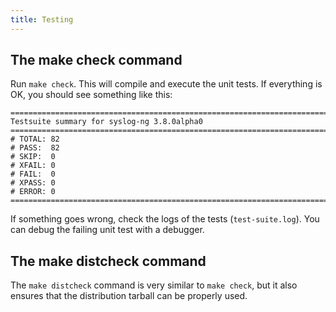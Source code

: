 ```yaml
---
title: Testing
---
```


## The make check command

Run `make check`. This will compile and execute the unit
tests. If everything is OK, you should see something like this:

```
============================================================================
Testsuite summary for syslog-ng 3.8.0alpha0
============================================================================
# TOTAL: 82
# PASS:  82
# SKIP:  0
# XFAIL: 0
# FAIL:  0
# XPASS: 0
# ERROR: 0
============================================================================
```

If something goes wrong, check the logs of the tests (`test-suite.log`). You can debug
the failing unit test with a debugger.

## The make distcheck command

The `make distcheck` command is very similar to `make check`, but it also ensures that
the distribution tarball can be properly used.
